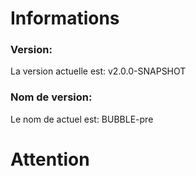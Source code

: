 # Informations
### Version:  
La version actuelle est: v2.0.0-SNAPSHOT  
  
### Nom de version:  
Le nom de actuel est: BUBBLE-pre  
  
# Attention

